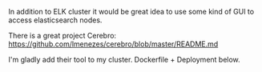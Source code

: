 In addition to ELK cluster it would be great idea to use some kind of GUI to access elasticsearch nodes.

There is a great project Cerebro: https://github.com/lmenezes/cerebro/blob/master/README.md

I'm gladly add their tool to my cluster.
Dockerfile + Deployment below.
